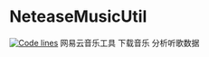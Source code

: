 # NeteaseMusicUtil
[![Code lines](https://img.shields.io/tokei/lines/github/awesomehhhhh/NeteaseMusicUtil)](https://github.com/awesomehhhhh/NeteaseMusicUtil)
网易云音乐工具 下载音乐 分析听歌数据
